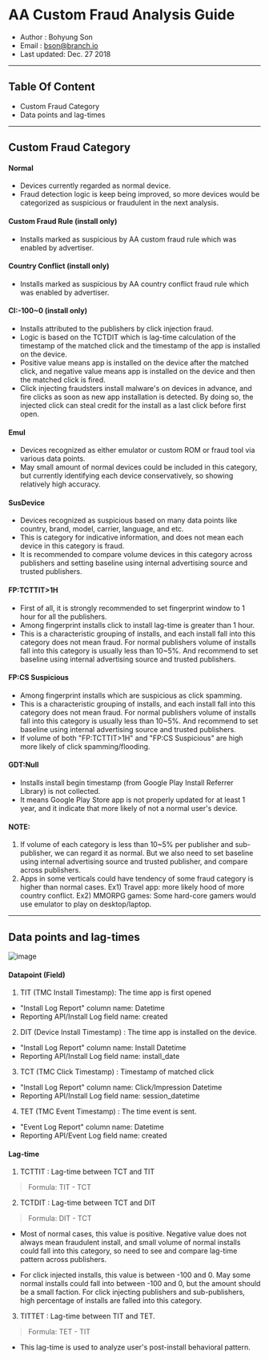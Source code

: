 
# AA Custom Fraud Analysis Guide

- Author : Bohyung Son
- Email : bson@branch.io
- Last updated: Dec. 27 2018

---
## Table Of Content
* Custom Fraud Category
* Data points and lag-times

---
## Custom Fraud Category

#### Normal
* Devices currently regarded as normal device.
* Fraud detection logic is keep being improved, so more devices would be categorized as suspicious or fraudulent in the next analysis.

#### Custom Fraud Rule (install only)
* Installs marked as suspicious by AA custom fraud rule which was enabled by advertiser.

#### Country Conflict (install only)
* Installs marked as suspicious by AA country conflict fraud rule which was enabled by advertiser.

#### CI:-100~0 (install only)
* Installs attributed to the publishers by click injection fraud.
* Logic is based on the TCTDIT which is lag-time calculation of the timestamp of the matched click and the timestamp of the app is installed on the device.
* Positive value means app is installed on the device after the matched click, and negative value means app is installed on the device and then the matched click is fired.
* Click injecting fraudsters install malware's on devices in advance, and fire clicks as soon as new app installation is detected.
   By doing so, the injected click can steal credit for the install as a last click before first open.

#### Emul
* Devices recognized as either emulator or custom ROM or fraud tool via various data points.
* May small amount of normal devices could be included in this category, but currently identifying each device conservatively, so showing relatively high accuracy.

#### SusDevice
* Devices recognized as suspicious based on many data points like country, brand, model, carrier, language, and etc.
* This is category for indicative information, and does not mean each device in this category is fraud.
* It is recommended to compare volume devices in this category across publishers and
     setting baseline using internal advertising source and trusted publishers.

#### FP:TCTTIT>1H
* First of all, it is strongly recommended to set fingerprint window to 1 hour for all the publishers.
* Among fingerprint installs click to install lag-time is greater than 1 hour.
* This is a characteristic grouping of installs, and each install fall into this category does not mean fraud.
     For normal publishers volume of installs fall into this category is usually less than 10~5%.
     And recommend to set baseline using internal advertising source and trusted publishers.

#### FP:CS Suspicious
* Among fingerprint installs which are suspicious as click spamming.
* This is a characteristic grouping of installs, and each install fall into this category does not mean fraud.
     For normal publishers volume of installs fall into this category is usually less than 10~5%.
     And recommend to set baseline using internal advertising source and trusted publishers.
* If volume of both "FP:TCTTIT>1H" and "FP:CS Suspicious" are high more likely of click spamming/flooding.

#### GDT:Null
* Installs install begin timestamp (from Google Play Install Referrer Library) is not collected.
* It means Google Play Store app is not properly updated for at least 1 year, and it indicate that more likely of not a normal user's device.

#### NOTE:
1. If volume of each category is less than 10~5% per publisher and sub-publisher, we can regard it as normal.
    But we also need to set baseline using internal advertising source and trusted publisher, and compare across publishers.
2. Apps in some verticals could have tendency of some fraud category is higher than normal cases.
    Ex1) Travel app: more likely hood of more country conflict.
    Ex2) MMORPG games: Some hard-core gamers would use emulator to play on desktop/laptop.

---
## Data points and lag-times

![image](https://github.com/bson-branch/guides/blob/master/images/dp_and_lags.png?raw=true)

#### Datapoint (Field)
1. TIT (TMC Install Timestamp): The time app is first opened
 * "Install Log Report" column name: Datetime
 * Reporting API/Install Log field name: created


2. DIT (Device Install Timestamp) : The time app is installed on the device.
 * "Install Log Report" column name: Install Datetime
 * Reporting API/Install Log field name: install_date


3. TCT (TMC Click Timestamp) : Timestamp of matched click
 * "Install Log Report" column name: Click/Impression Datetime
 * Reporting API/Install Log field name: session_datetime


4. TET (TMC Event Timestamp) : The time event is sent.
 * "Event Log Report" column name: Datetime
 * Reporting API/Event Log field name: created


#### Lag-time
1. TCTTIT : Lag-time between TCT and TIT
 > Formula: TIT - TCT

2. TCTDIT : Lag-time between TCT and DIT
 > Formula: DIT - TCT

 * Most of normal cases, this value is positive.
 Negative value does not always mean fraudulent install, and small volume of normal installs could fall into this category, so need to see and compare lag-time pattern across publishers.

 * For click injected installs, this value is between -100 and 0.
        May some normal installs could fall into between -100 and 0, but the amount should be a small faction.
        For click injecting publishers and sub-publishers, high percentage of installs are falled into this category.

3. TITTET : Lag-time between TIT and TET.
 > Formula: TET - TIT

 * This lag-time is used to analyze user's post-install behavioral pattern.
